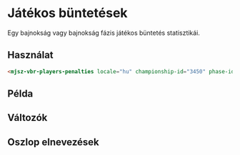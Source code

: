 # Játékos büntetések
Egy bajnokság vagy bajnokság fázis játékos büntetés statisztikái.

## Használat

```html
<mjsz-vbr-players-penalties locale="hu" championship-id="3450" phase-id="45196" />
```

<!--@include: ./parts/phase.md-->

## Példa

<ClientOnly>
  <mjsz-vbr-players-penalties
    locale="hu"
    championship-id="3450"
    phase-id="45196"
  />
</ClientOnly>

## Változók

<!--@include: ./parts/props-base.md-->
<!--@include: ./parts/props-players.md-->
<!--@include: ./parts/props-team.md-->

## Oszlop elnevezések

<Columns name="COLUMNS_FIELD_PLAYERS_PENALTY" />
